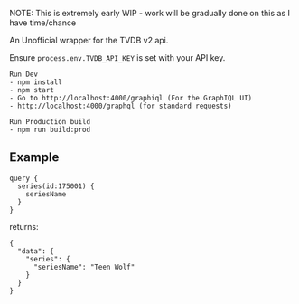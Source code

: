 NOTE: This is extremely early WIP - work will be gradually done on this as I have time/chance

An Unofficial wrapper for the TVDB v2 api.

Ensure `process.env.TVDB_API_KEY` is set with your API key.
```
Run Dev
- npm install
- npm start
- Go to http://localhost:4000/graphiql (For the GraphIQL UI)
- http://localhost:4000/graphql (for standard requests)
```

```
Run Production build
- npm run build:prod
```


Example
------------
```
query {
  series(id:175001) {
    seriesName
  }
}
```
returns:
```
{
  "data": {
    "series": {
      "seriesName": "Teen Wolf"
    }
  }
}
```
